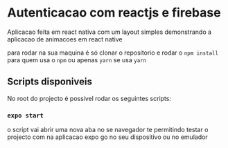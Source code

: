 # Autenticacao com reactjs e firebase

Aplicacao feita em react nativa com um layout simples demonstrando a aplicacao de animacoes em react native

para rodar na sua maquina é só clonar o repositorio e rodar o `npm install` para quem usa o `npm` ou apenas `yarn` se usa `yarn`

## Scripts disponiveis

No root do projecto é possivel rodar os seguintes scripts:

### `expo start`

o script vai abrir uma nova aba no se navegador te permitindo testar o projecto com na aplicacao expo go no seu dispositivo ou no emulador
